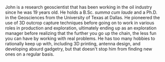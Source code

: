 John is a research geoscientist that has been working in the oil industry since he was 19 years old.  He holds a B.Sc. *summa cum laude* and a Ph.D. in the Geosciences from the University of Texas at Dallas.  He pioneered the use of 3D outcrop capture techniques before going on to work in various roles in production and exploration, ultimately ending up as an exploration manager before realizing that the further you go up the chain, the less fun you can have by working with real problems.  He has too many hobbies to rationally keep up with, including 3D printing, antenna design, and developing absurd gadgetry, but that doesn't stop him from finding new ones on a regular basis.